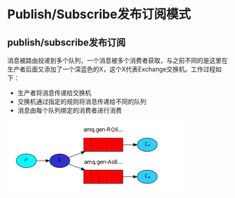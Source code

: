 # Publish/Subscribe发布订阅模式

## **publish/subscribe发布订阅**

消息被路由投递到多个队列，一个消息被多个消费者获取，与之前不同的是这里在生产者后面又添加了一个深蓝色的X，这个X代表Exchange交换机。工作过程如下：

* 生产者将消息传递给交换机
* 交换机通过指定的规则将消息传递给不同的队列
* 消息由每个队列绑定的消费者进行消费

![](../../../.gitbook/assets/image%20%2836%29.png)



